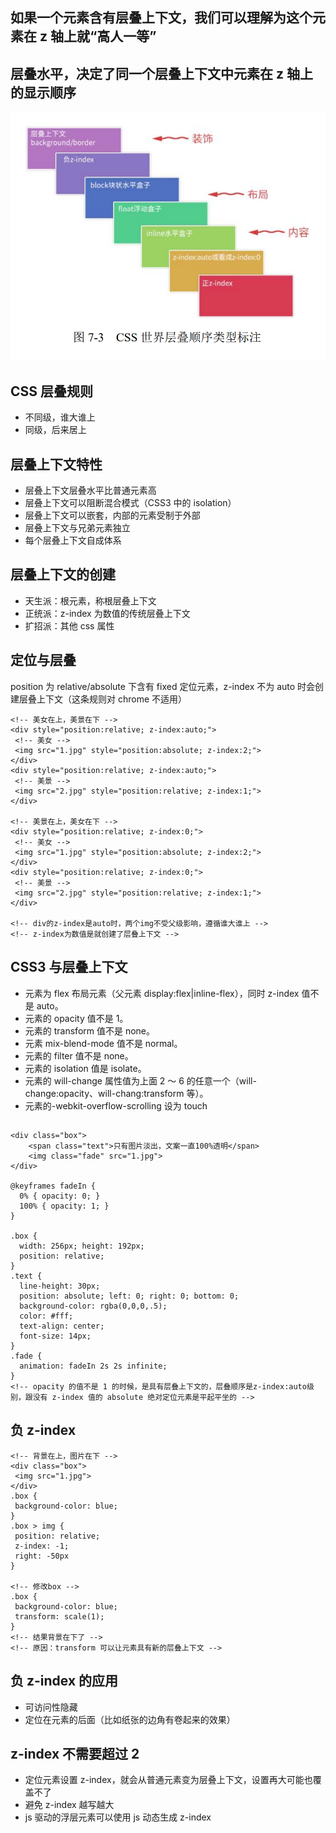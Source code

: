 ## 如果一个元素含有层叠上下文，我们可以理解为这个元素在 z 轴上就“高人一等”

## 层叠水平，决定了同一个层叠上下文中元素在 z 轴上的显示顺序

<img src="./assets/层叠顺序.png">

## CSS 层叠规则

- 不同级，谁大谁上
- 同级，后来居上

## 层叠上下文特性

- 层叠上下文层叠水平比普通元素高
- 层叠上下文可以阻断混合模式（CSS3 中的 isolation）
- 层叠上下文可以嵌套，内部的元素受制于外部
- 层叠上下文与兄弟元素独立
- 每个层叠上下文自成体系

## 层叠上下文的创建

- 天生派：根元素，称根层叠上下文
- 正统派：z-index 为数值的传统层叠上下文
- 扩招派：其他 css 属性

## 定位与层叠

position 为 relative/absolute 下含有 fixed 定位元素，z-index 不为 auto 时会创建层叠上下文（这条规则对 chrome 不适用）

```
<!-- 美女在上，美景在下 -->
<div style="position:relative; z-index:auto;">
 <!-- 美女 -->
 <img src="1.jpg" style="position:absolute; z-index:2;">
</div>
<div style="position:relative; z-index:auto;">
 <!-- 美景 -->
 <img src="2.jpg" style="position:relative; z-index:1;">
</div>

<!-- 美景在上，美女在下 -->
<div style="position:relative; z-index:0;">
 <!-- 美女 -->
 <img src="1.jpg" style="position:absolute; z-index:2;">
</div>
<div style="position:relative; z-index:0;">
 <!-- 美景 -->
 <img src="2.jpg" style="position:relative; z-index:1;">
</div>

<!-- div的z-index是auto时，两个img不受父级影响，遵循谁大谁上 -->
<!-- z-index为数值是就创建了层叠上下文 -->
```

## CSS3 与层叠上下文

- 元素为 flex 布局元素（父元素 display:flex|inline-flex），同时 z-index 值不是 auto。
- 元素的 opacity 值不是 1。
- 元素的 transform 值不是 none。
- 元素 mix-blend-mode 值不是 normal。
- 元素的 filter 值不是 none。
- 元素的 isolation 值是 isolate。
- 元素的 will-change 属性值为上面 2 ～ 6 的任意一个（will-change:opacity、will-chang:transform 等）。
- 元素的-webkit-overflow-scrolling 设为 touch

##

```
<div class="box">
    <span class="text">只有图片淡出，文案一直100%透明</span>
    <img class="fade" src="1.jpg">
</div>

@keyframes fadeIn {
  0% { opacity: 0; }
  100% { opacity: 1; }
}

.box {
  width: 256px; height: 192px;
  position: relative;
}
.text {
  line-height: 30px;
  position: absolute; left: 0; right: 0; bottom: 0;
  background-color: rgba(0,0,0,.5);
  color: #fff;
  text-align: center;
  font-size: 14px;
}
.fade {
  animation: fadeIn 2s 2s infinite;
}
<!-- opacity 的值不是 1 的时候，是具有层叠上下文的，层叠顺序是z-index:auto级别，跟没有 z-index 值的 absolute 绝对定位元素是平起平坐的 -->
```

## 负 z-index

```
<!-- 背景在上，图片在下 -->
<div class="box">
 <img src="1.jpg">
</div>
.box {
 background-color: blue;
}
.box > img {
 position: relative;
 z-index: -1;
 right: -50px
}

<!-- 修改box -->
.box {
 background-color: blue;
 transform: scale(1);
}
<!-- 结果背景在下了 -->
<!-- 原因：transform 可以让元素具有新的层叠上下文 -->
```

## 负 z-index 的应用

- 可访问性隐藏
- 定位在元素的后面（比如纸张的边角有卷起来的效果）

## z-index 不需要超过 2

- 定位元素设置 z-index，就会从普通元素变为层叠上下文，设置再大可能也覆盖不了
- 避免 z-index 越写越大
- js 驱动的浮层元素可以使用 js 动态生成 z-index
